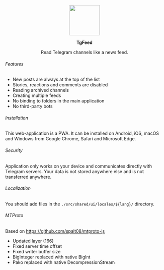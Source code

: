 
<p align="center">
  <img src="https://github.com/sshrshnv/tgfeed/assets/7159528/6abd1942-62c3-471c-af9e-6902bbe2dd85" width="96" height="96"/>
</p>
<b>
  <p align="center">
    TgFeed
  </p>
</b>

<p align="center">
  Read Telegram channels like a news feed.
</p>


###### Features
- New posts are always at the top of the list
- Stories, reactions and comments are disabled
- Reading archived channels
- Creating multiple feeds
- No binding to folders in the main application
- No third-party bots

###### Installation
This web-application is a PWA.
It can be installed on Android, iOS, macOS and Windows from Google Chrome, Safari and Microsoft Edge.

###### Security
Application only works on your device and communicates directly with Telegram servers.
Your data is not stored anywhere else and is not transferred anywhere.

###### Localization
You should add files in the `./src/shared/ui/locales/${lang}/` directory.

###### MTProto
Based on https://github.com/spalt08/mtproto-js
- Updated layer (166)
- Fixed server time offset
- Fixed writer buffer size
- BigInteger replaced with native BigInt
- Pako replaced with native DecompressionStream
